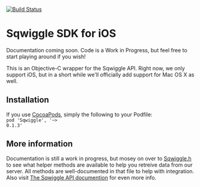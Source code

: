 [![Build Status](https://travis-ci.org/sqwiggle/sqwiggle-ios-sdk.png)](https://travis-ci.org/sqwiggle/sqwiggle-ios-sdk)

Sqwiggle SDK for iOS
================

Documentation coming soon. Code is a Work in Progress, but feel free to start playing around if you wish!

This is an Objective-C wrapper for the Sqwiggle API. Right now, we only support iOS, but in a short while we'll officially add support for Mac OS X as well.

Installation
---------------
If you use [CocoaPods](http://cocoapods.org/), simply the following to your Podfile:<br />
  <code>pod 'Sqwiggle', '~> 0.1.3'</code>
    
More information
---------------
Documentation is still a work in progress, but mosey on over to [Sqwiggle.h](https://github.com/sqwiggle/sqwiggle-ios-sdk/blob/master/iOSSDK/Sqwiggle.h) to see what helper methods are available to help you retreive data from our server. All methods are well-documented in that file to help with integration. Also visit [The Sqwiggle API documention](https://www.sqwiggle.com/docs/overview/getting-started) for even more info.

